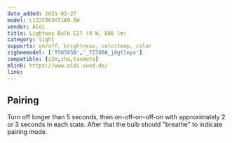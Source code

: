 ```yaml
---
date_added: 2021-02-27
model: L122CB63H11A9.0W 
vendor: Aldi
title: Lightway Bulb E27 (9 W, 806 lm)
category: light
supports: on/off, brightness, colortemp, color
zigbeemodel: ['TS0505B','_TZ3000_j0gtlepx']
compatible: [z2m,zha,tasmota]
mlink: https://www.aldi-sued.de/
link: 
---
```


## Pairing
Turn off longer than 5 seconds, then on-off-on-off-on with approximately 2 or 3 seconds in each state. After that the bulb should "breathe" to indicate pairing mode.
